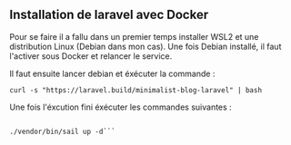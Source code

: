 ## Installation de laravel avec Docker

Pour se faire il a fallu dans un premier temps installer WSL2 et une distribution Linux (Debian dans mon cas).
Une fois Debian installé, il faut l'activer sous Docker et relancer le service.

Il faut ensuite lancer debian et éxécuter la commande : 

  ```curl -s "https://laravel.build/minimalist-blog-laravel" | bash```
  
  
Une fois l'éxcution fini éxécuter les commandes suivantes : 

  ```cd minimalist-blog-laravel
 
  ./vendor/bin/sail up -d```
